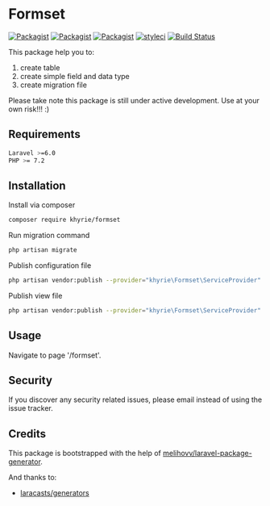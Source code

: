 # Formset
 
[![Packagist](https://img.shields.io/packagist/v/khyrie/formset.svg?style=plastic)](https://packagist.org/packages/khyrie/formset)
[![Packagist](https://img.shields.io/packagist/dt/khyrie/formset?style=plastic)](https://packagist.org/packages/khyrie/formset)
[![Packagist](https://img.shields.io/packagist/l/khyrie/formset.svg?style=plastic)](https://packagist.org/packages/khyrie/formset)
[![styleci](https://styleci.io/repos/222476788/shield?style=plastic)](https://styleci.io/repos/222476788)
[![Build Status](https://img.shields.io/travis/uekichinos/formset?style=plastic)](https://travis-ci.org/uekichinos/formset)

This package help you to:

1. create table
2. create simple field and data type
3. create migration file

Please take note this package is still under active development. 
Use at your own risk!!! :)


## Requirements

```bash
Laravel >=6.0
PHP >= 7.2
```


## Installation

Install via composer
```bash
composer require khyrie/formset
```

Run migration command
```bash
php artisan migrate
```
 
Publish configuration file
```bash
php artisan vendor:publish --provider="khyrie\Formset\ServiceProvider" --tag="config"
```

Publish view file
```bash
php artisan vendor:publish --provider="khyrie\Formset\ServiceProvider" --tag="view"
```


## Usage

Navigate to page '/formset'.


## Security

If you discover any security related issues, please email instead of using the issue tracker.


## Credits

This package is bootstrapped with the help of
[melihovv/laravel-package-generator](https://github.com/melihovv/laravel-package-generator).

And thanks to:

- [laracasts/generators](https://github.com/laracasts/Laravel-5-Generators-Extended)